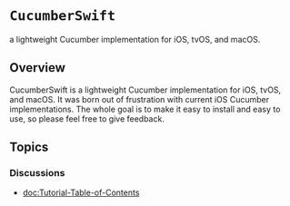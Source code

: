 # ``CucumberSwift``

a lightweight Cucumber implementation for iOS, tvOS, and macOS.

## Overview

CucumberSwift is a lightweight Cucumber implementation for iOS, tvOS, and macOS. It was born out of frustration with current iOS Cucumber implementations. The whole goal is to make it easy to install and easy to use, so please feel free to give feedback.

## Topics

### Discussions
- <doc:Tutorial-Table-of-Contents>
